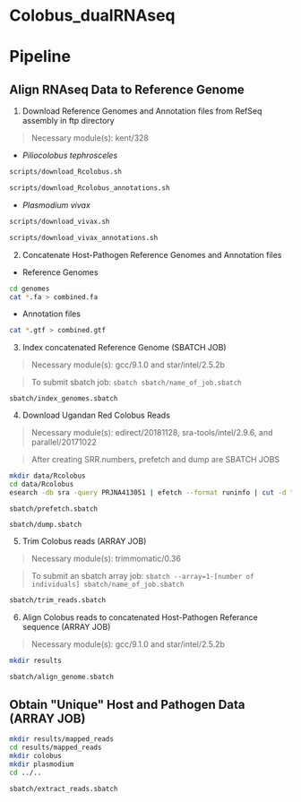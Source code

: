 # Colobus_dualRNAseq


# Pipeline
## Align RNAseq Data to Reference Genome

1. Download Reference Genomes and Annotation files from RefSeq assembly in ftp directory
> Necessary module(s): kent/328
  * _Piliocolobus tephrosceles_
```bash
scripts/download_Rcolobus.sh
```
```bash
scripts/download_Rcolobus_annotations.sh
```
  * _Plasmodium vivax_
```bash
scripts/download_vivax.sh
```
```bash
scripts/download_vivax_annotations.sh
```
2. Concatenate Host-Pathogen Reference Genomes and Annotation files
  * Reference Genomes
```bash
cd genomes
cat *.fa > combined.fa
```
  * Annotation files
```bash
cat *.gtf > combined.gtf
```
3. Index concatenated Reference Genome (SBATCH JOB)
> Necessary module(s): gcc/9.1.0 and star/intel/2.5.2b

> To submit sbatch job: `sbatch sbatch/name_of_job.sbatch`

```sbatch
sbatch/index_genomes.sbatch
```
4. Download Ugandan Red Colobus Reads
> Necessary module(s): edirect/20181128, sra-tools/intel/2.9.6, and parallel/20171022

> After creating SRR.numbers, prefetch and dump are SBATCH JOBS

```bash
mkdir data/Rcolobus
cd data/Rcolobus
esearch -db sra -query PRJNA413051 | efetch --format runinfo | cut -d "," -f 1 > SRR.numbers
```
```
sbatch/prefetch.sbatch
```
```
sbatch/dump.sbatch
```
5. Trim Colobus reads (ARRAY JOB)
> Necessary module(s): trimmomatic/0.36

> To submit an sbatch array job: `sbatch --array=1-[number of individuals] sbatch/name_of_job.sbatch`

```bash
sbatch/trim_reads.sbatch
```
6. Align Colobus reads to concatenated Host-Pathogen Referance sequence (ARRAY JOB)
> Necessary module(s): gcc/9.1.0 and star/intel/2.5.2b
```bash
mkdir results
```
```bash
sbatch/align_genome.sbatch
```
## Obtain "Unique" Host and Pathogen Data (ARRAY JOB)
```bash
mkdir results/mapped_reads
cd results/mapped_reads
mkdir colobus
mkdir plasmodium
cd ../..
```
```bash
sbatch/extract_reads.sbatch
```
